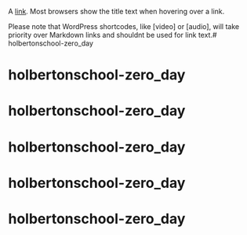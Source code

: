 	
A [link](http://example.com "Title").
Most browsers show the title text when hovering over a link.

Please note that WordPress shortcodes, like [video] or [audio], will take priority over Markdown links and shouldnt be used for link text.# holbertonschool-zero_day
# holbertonschool-zero_day
# holbertonschool-zero_day
# holbertonschool-zero_day
# holbertonschool-zero_day
# holbertonschool-zero_day
